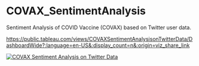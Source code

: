 # COVAX_SentimentAnalysis
Sentiment Analysis of COVID Vaccine (COVAX) based on Twitter user data.

https://public.tableau.com/views/COVAXSentimentAnalysisonTwitterData/DashboardWide?:language=en-US&:display_count=n&:origin=viz_share_link

<div class='tableauPlaceholder' id='viz1625689429131' style='position: relative'><noscript><a href='#'><img alt='COVAX Sentiment Analysis on Twitter Data ' src='https:&#47;&#47;public.tableau.com&#47;static&#47;images&#47;CO&#47;COVAXSentimentAnalysisonTwitterData&#47;DashboardWide&#47;1_rss.png' style='border: none' /></a></noscript><object class='tableauViz'  style='display:none;'><param name='host_url' value='https%3A%2F%2Fpublic.tableau.com%2F' /> <param name='embed_code_version' value='3' /> <param name='site_root' value='' /><param name='name' value='COVAXSentimentAnalysisonTwitterData&#47;DashboardWide' /><param name='tabs' value='no' /><param name='toolbar' value='yes' /><param name='static_image' value='https:&#47;&#47;public.tableau.com&#47;static&#47;images&#47;CO&#47;COVAXSentimentAnalysisonTwitterData&#47;DashboardWide&#47;1.png' /> <param name='animate_transition' value='yes' /><param name='display_static_image' value='yes' /><param name='display_spinner' value='yes' /><param name='display_overlay' value='yes' /><param name='display_count' value='yes' /><param name='language' value='en-US' /></object></div>                <script type='text/javascript'>                    var divElement = document.getElementById('viz1625689429131');                    var vizElement = divElement.getElementsByTagName('object')[0];                    vizElement.style.width='1900px';vizElement.style.height='1427px';                    var scriptElement = document.createElement('script');                    scriptElement.src = 'https://public.tableau.com/javascripts/api/viz_v1.js';                    vizElement.parentNode.insertBefore(scriptElement, vizElement);                </script>

